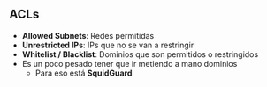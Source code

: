## ACLs

- **Allowed Subnets**: Redes permitidas
- **Unrestricted IPs**: IPs que no se van a restringir
- **Whitelist / Blacklist**: Dominios que son permitidos o restringidos
 - Es un poco pesado tener que ir metiendo a mano dominios
   - Para eso está **SquidGuard**
